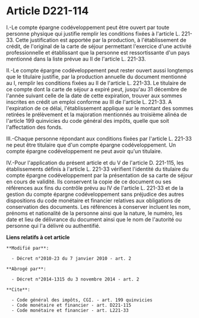 # Article D221-114

I.-Le compte épargne codéveloppement peut être ouvert par toute personne physique qui justifie remplir les conditions fixées
à l'article L. 221-33. Cette justification est apportée par la production, à l'établissement de crédit, de l'original de la
carte de séjour permettant l'exercice d'une activité professionnelle et établissant que la personne est ressortissante d'un
pays mentionné dans la liste prévue au II de l'article L. 221-33. 

II.-Le compte épargne codéveloppement peut rester ouvert aussi longtemps que le titulaire justifie, par la production
annuelle du document mentionné au I, remplir les conditions fixées au II de l'article L. 221-33. Le titulaire de ce compte
dont la carte de séjour a expiré peut, jusqu'au 31 décembre de l'année suivant celle de la date de cette expiration, trouver
aux sommes inscrites en crédit un emploi conforme au III de l'article L. 221-33. A l'expiration de ce délai, l'établissement
applique sur le montant des sommes retirées le prélèvement et la majoration mentionnés au troisième alinéa de l'article 199
quinvicies du code général des impôts, quelle que soit l'affectation des fonds. 

III.-Chaque personne répondant aux conditions fixées par l'article L. 221-33 ne peut être titulaire que d'un compte épargne
codéveloppement. Un compte épargne codéveloppement ne peut avoir qu'un titulaire. 

IV.-Pour l'application du présent article et du V de l'article D. 221-115, les établissements définis à l'article L. 221-33
vérifient l'identité du titulaire du compte épargne codéveloppement par la présentation de sa carte de séjour en cours de
validité. Ils conservent la copie de ce document ou ses références aux fins du contrôle prévu au IV de l'article L. 221-33 et
de la gestion du compte épargne codéveloppement sans préjudice des autres dispositions du code monétaire et financier
relatives aux obligations de conservation des documents. Les références à conserver incluent les nom, prénoms et nationalité
de la personne ainsi que la nature, le numéro, les date et lieu de délivrance du document ainsi que le nom de l'autorité ou
personne qui l'a délivré ou authentifié.

**Liens relatifs à cet article**

	**Modifié par**:

	  - Décret n°2010-23 du 7 janvier 2010 - art. 2

	**Abrogé par**:

	  - Décret n°2014-1315 du 3 novembre 2014 - art. 2

	**Cite**:

	  - Code général des impôts, CGI. - art. 199 quinvicies
	  - Code monétaire et financier - art. D221-115
	  - Code monétaire et financier - art. L221-33
